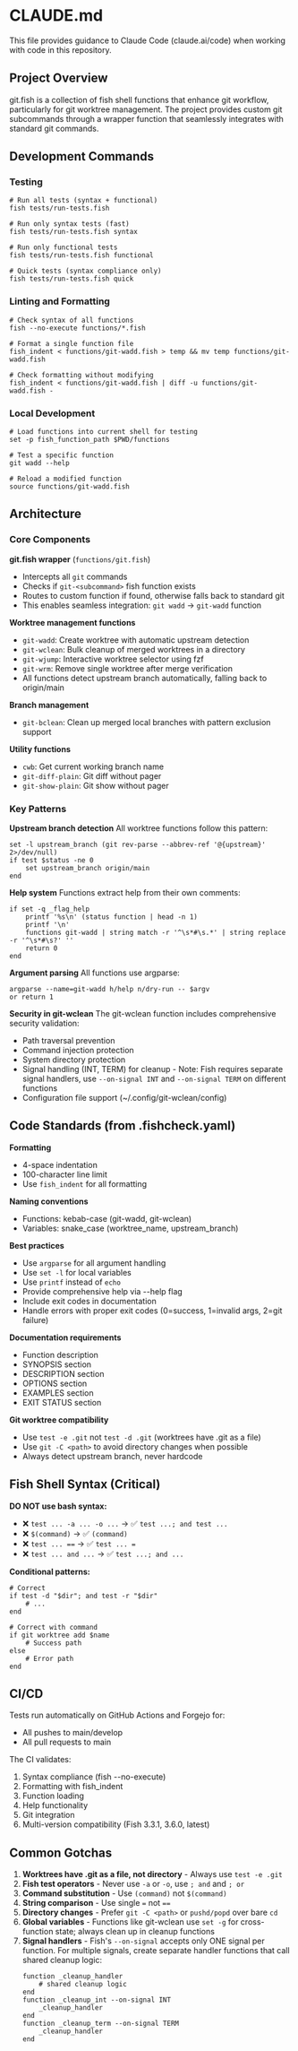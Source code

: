 # CLAUDE.md

This file provides guidance to Claude Code (claude.ai/code) when working with code in this repository.

## Project Overview

git.fish is a collection of fish shell functions that enhance git workflow, particularly for git worktree management. The project provides custom git subcommands through a wrapper function that seamlessly integrates with standard git commands.

## Development Commands

### Testing
```fish
# Run all tests (syntax + functional)
fish tests/run-tests.fish

# Run only syntax tests (fast)
fish tests/run-tests.fish syntax

# Run only functional tests
fish tests/run-tests.fish functional

# Quick tests (syntax compliance only)
fish tests/run-tests.fish quick
```

### Linting and Formatting
```fish
# Check syntax of all functions
fish --no-execute functions/*.fish

# Format a single function file
fish_indent < functions/git-wadd.fish > temp && mv temp functions/git-wadd.fish

# Check formatting without modifying
fish_indent < functions/git-wadd.fish | diff -u functions/git-wadd.fish -
```

### Local Development
```fish
# Load functions into current shell for testing
set -p fish_function_path $PWD/functions

# Test a specific function
git wadd --help

# Reload a modified function
source functions/git-wadd.fish
```

## Architecture

### Core Components

**git.fish wrapper** (`functions/git.fish`)
- Intercepts all `git` commands
- Checks if `git-<subcommand>` fish function exists
- Routes to custom function if found, otherwise falls back to standard git
- This enables seamless integration: `git wadd` → `git-wadd` function

**Worktree management functions**
- `git-wadd`: Create worktree with automatic upstream detection
- `git-wclean`: Bulk cleanup of merged worktrees in a directory
- `git-wjump`: Interactive worktree selector using fzf
- `git-wrm`: Remove single worktree after merge verification
- All functions detect upstream branch automatically, falling back to origin/main

**Branch management**
- `git-bclean`: Clean up merged local branches with pattern exclusion support

**Utility functions**
- `cwb`: Get current working branch name
- `git-diff-plain`: Git diff without pager
- `git-show-plain`: Git show without pager

### Key Patterns

**Upstream branch detection**
All worktree functions follow this pattern:
```fish
set -l upstream_branch (git rev-parse --abbrev-ref '@{upstream}' 2>/dev/null)
if test $status -ne 0
    set upstream_branch origin/main
end
```

**Help system**
Functions extract help from their own comments:
```fish
if set -q _flag_help
    printf '%s\n' (status function | head -n 1)
    printf '\n'
    functions git-wadd | string match -r '^\s*#\s.*' | string replace -r '^\s*#\s?' ''
    return 0
end
```

**Argument parsing**
All functions use argparse:
```fish
argparse --name=git-wadd h/help n/dry-run -- $argv
or return 1
```

**Security in git-wclean**
The git-wclean function includes comprehensive security validation:
- Path traversal prevention
- Command injection protection
- System directory protection
- Signal handling (INT, TERM) for cleanup - Note: Fish requires separate signal handlers, use `--on-signal INT` and `--on-signal TERM` on different functions
- Configuration file support (~/.config/git-wclean/config)

## Code Standards (from .fishcheck.yaml)

**Formatting**
- 4-space indentation
- 100-character line limit
- Use `fish_indent` for all formatting

**Naming conventions**
- Functions: kebab-case (git-wadd, git-wclean)
- Variables: snake_case (worktree_name, upstream_branch)

**Best practices**
- Use `argparse` for all argument handling
- Use `set -l` for local variables
- Use `printf` instead of `echo`
- Provide comprehensive help via --help flag
- Include exit codes in documentation
- Handle errors with proper exit codes (0=success, 1=invalid args, 2=git failure)

**Documentation requirements**
- Function description
- SYNOPSIS section
- DESCRIPTION section
- OPTIONS section
- EXAMPLES section
- EXIT STATUS section

**Git worktree compatibility**
- Use `test -e .git` not `test -d .git` (worktrees have .git as a file)
- Use `git -C <path>` to avoid directory changes when possible
- Always detect upstream branch, never hardcode

## Fish Shell Syntax (Critical)

**DO NOT use bash syntax:**
- ❌ `test ... -a ... -o ...` → ✅ `test ...; and test ...`
- ❌ `$(command)` → ✅ `(command)`
- ❌ `test ... ==` → ✅ `test ... =`
- ❌ `test ... and ...` → ✅ `test ...; and ...`

**Conditional patterns:**
```fish
# Correct
if test -d "$dir"; and test -r "$dir"
    # ...
end

# Correct with command
if git worktree add $name
    # Success path
else
    # Error path
end
```

## CI/CD

Tests run automatically on GitHub Actions and Forgejo for:
- All pushes to main/develop
- All pull requests to main

The CI validates:
1. Syntax compliance (fish --no-execute)
2. Formatting with fish_indent
3. Function loading
4. Help functionality
5. Git integration
6. Multi-version compatibility (Fish 3.3.1, 3.6.0, latest)

## Common Gotchas

1. **Worktrees have .git as a file, not directory** - Always use `test -e .git`
2. **Fish test operators** - Never use `-a` or `-o`, use `; and` and `; or`
3. **Command substitution** - Use `(command)` not `$(command)`
4. **String comparison** - Use single `=` not `==`
5. **Directory changes** - Prefer `git -C <path>` or `pushd/popd` over bare `cd`
6. **Global variables** - Functions like git-wclean use `set -g` for cross-function state; always clean up in cleanup functions
7. **Signal handlers** - Fish's `--on-signal` accepts only ONE signal per function. For multiple signals, create separate handler functions that call shared cleanup logic:
   ```fish
   function _cleanup_handler
       # shared cleanup logic
   end
   function _cleanup_int --on-signal INT
       _cleanup_handler
   end
   function _cleanup_term --on-signal TERM
       _cleanup_handler
   end
   ```
